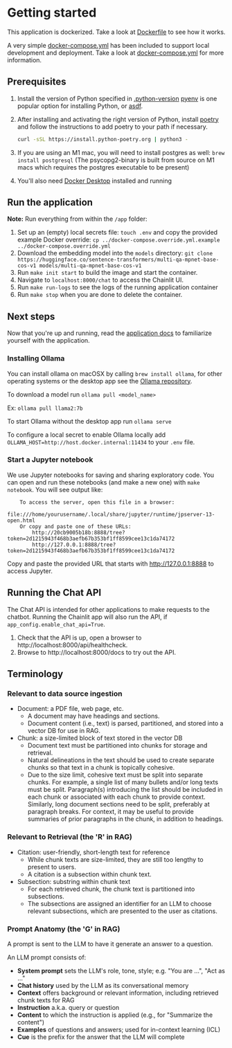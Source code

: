 # Getting started

This application is dockerized. Take a look at [Dockerfile](/app/Dockerfile) to see how it works.

A very simple [docker-compose.yml](/docker-compose.yml) has been included to support local development and deployment. Take a look at [docker-compose.yml](/docker-compose.yml) for more information.

## Prerequisites

1. Install the version of Python specified in [.python-version](/app/.python-version)
   [pyenv](https://github.com/pyenv/pyenv#installation) is one popular option for installing Python,
   or [asdf](https://asdf-vm.com/).

2. After installing and activating the right version of Python, install
   [poetry](https://python-poetry.org/docs/#installation) and follow the instructions to add poetry to your path if necessary.

   ```bash
   curl -sSL https://install.python-poetry.org | python3 -
   ```

3. If you are using an M1 mac, you will need to install postgres as well: `brew install postgresql` (The psycopg2-binary is built from source on M1 macs which requires the postgres executable to be present)

4. You'll also need [Docker Desktop](https://www.docker.com/products/docker-desktop/) installed and running

## Run the application

**Note:** Run everything from within the `/app` folder:

1. Set up an (empty) local secrets file: `touch .env` and copy the provided example Docker override: `cp ../docker-compose.override.yml.example ../docker-compose.override.yml`
2. Download the embedding model into the `models` directory: `git clone https://huggingface.co/sentence-transformers/multi-qa-mpnet-base-cos-v1 models/multi-qa-mpnet-base-cos-v1`
3. Run `make init start` to build the image and start the container.
4. Navigate to `localhost:8000/chat` to access the Chainlit UI.
5. Run `make run-logs` to see the logs of the running application container
6. Run `make stop` when you are done to delete the container.

## Next steps

Now that you're up and running, read the [application docs](README.md) to familiarize yourself with the application.

### Installing Ollama

You can install ollama on macOSX by calling `brew install ollama`, for other operating systems or the desktop app see the [Ollama repository](https://github.com/ollama/ollama).

To download a model run `ollama pull <model_name>`

Ex: `ollama pull llama2:7b`

To start Ollama without the desktop app run `ollama serve`

To configure a local secret to enable Ollama locally add `OLLAMA_HOST=http://host.docker.internal:11434` to your `.env` file.

### Start a Jupyter notebook

We use Jupyter notebooks for saving and sharing exploratory code. You can open and run these notebooks (and make a new one) with `make notebook`. You will see output like:

```
    To access the server, open this file in a browser:
        file:///home/yourusername/.local/share/jupyter/runtime/jpserver-13-open.html
    Or copy and paste one of these URLs:
        http://20cb9005b18b:8888/tree?token=2d1215943f468b3aefb67b353bf1ff8599cee13c1da74172
        http://127.0.0.1:8888/tree?token=2d1215943f468b3aefb67b353bf1ff8599cee13c1da74172
```

Copy and paste the provided URL that starts with http://127.0.0.1:8888 to access Jupyter.

## Running the Chat API
The Chat API is intended for other applications to make requests to the chatbot.
Running the Chainlit app will also run the API, if `app_config.enable_chat_api=True`.

1. Check that the API is up, open a browser to http://localhost:8000/api/healthcheck.
1. Browse to http://localhost:8000/docs to try out the API.

## Terminology

### Relevant to data source ingestion
- Document: a PDF file, web page, etc.
    - A document may have headings and sections.
    - Document content (i.e., text) is parsed, partitioned, and stored into a vector DB for use in RAG.
- Chunk: a size-limited block of text stored in the vector DB
    - Document text must be partitioned into chunks for storage and retrieval.
    - Natural delineations in the text should be used to create separate chunks so that text in a chunk is topically cohesive.
    - Due to the size limit, cohesive text must be split into separate chunks. For example, a single list of many bullets and/or long texts must be split. Paragraph(s) introducing the list should be included in each chunk or associated with each chunk to provide context. Similarly, long document sections need to be split, preferably at paragraph breaks. For context, it may be useful to provide summaries of prior paragraphs in the chunk, in addition to headings.

### Relevant to Retrieval (the 'R' in RAG)
- Citation: user-friendly, short-length text for reference
    - While chunk texts are size-limited, they are still too lengthy to present to users.
    - A citation is a subsection within chunk text.
- Subsection: substring within chunk text
    - For each retrieved chunk, the chunk text is partitioned into subsections.
    - The subsections are assigned an identifier for an LLM to choose relevant subsections, which are presented to the user as citations.

### Prompt Anatomy (the 'G' in RAG)
A prompt is sent to the LLM to have it generate an answer to a question.

An LLM prompt consists of:
- **System prompt** sets the LLM's role, tone, style; e.g. "You are …", "Act as ..."
- **Chat history** used by the LLM as its conversational memory
- **Context** offers background or relevant information, including retrieved chunk texts for RAG
- **Instruction** a.k.a. query or question
- **Content** to which the instruction is applied (e.g., for "Summarize the content")
- **Examples** of questions and answers; used for in-context learning (ICL)
- **Cue** is the prefix for the answer that the LLM will complete

